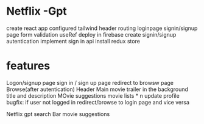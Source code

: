 


# Netflix -Gpt
create react app
configured tailwind
header
routing
loginpage
signin/signup page
form validation
useRef
deploy in firebase
create signin/signup autentication
implement sign in api
install redux store
# features 
Logon/signup page
  sign in / sign up page
  redirect to browsw page
Browse(after autentication)
   Header
   Main movie
    trailer in the background
    title and description
    MOvie suggestions
      movie lists * n
      update profile
      bugfix: if user not logged in redirect/browse to login page and vice versa

  Netflix gpt
    search Bar
    movie suggestions    
